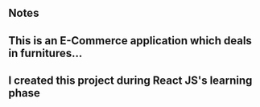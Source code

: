 ## Notes

## This is an E-Commerce application which deals in furnitures...

## I created this project during React JS's learning phase
